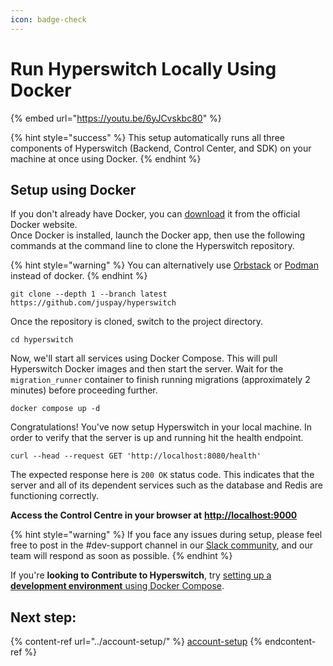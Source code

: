 ```yaml
---
icon: badge-check
---
```


# Run Hyperswitch Locally Using Docker

{% embed url="https://youtu.be/6yJCvskbc80" %}

{% hint style="success" %}
This setup automatically runs all three components of Hyperswitch (Backend, Control Center, and SDK) on your machine at once using Docker.
{% endhint %}

## Setup using Docker

If you don't already have Docker, you can [download](https://docs.docker.com/get-docker/) it from the official Docker website. \
Once Docker is installed, launch the Docker app, then use the following commands at the command line to clone the Hyperswitch repository.

{% hint style="warning" %}
You can alternatively use [Orbstack](https://orbstack.dev/) or [Podman](https://podman.io/) instead of docker.
{% endhint %}

```
git clone --depth 1 --branch latest https://github.com/juspay/hyperswitch
```

Once the repository is cloned, switch to the project directory.

```
cd hyperswitch
```

Now, we'll start all services using Docker Compose. This will pull Hyperswitch Docker images and then start the server. Wait for the `migration_runner` container to finish running migrations (approximately 2 minutes) before proceeding further.

```
docker compose up -d
```

Congratulations! You've now setup Hyperswitch in your local machine. In order to verify that the server is up and running hit the health endpoint.

```
curl --head --request GET 'http://localhost:8080/health'
```

The expected response here is `200 OK` status code. This indicates that the server and all of its dependent services such as the database and Redis are functioning correctly.

**Access the Control Centre in your browser at** [**http://localhost:9000**](http://localhost:9000/)

{% hint style="warning" %}
If you face any issues during setup, please feel free to post in the #dev-support channel in our [Slack community](https://join.slack.com/t/hyperswitch-io/shared_invite/zt-2jqxmpsbm-WXUENx022HjNEy~Ark7Orw), and our team will respond as soon as possible.
{% endhint %}

If you're **looking to Contribute to Hyperswitch**, try [setting up a **development environment** using Docker Compose](https://github.com/juspay/hyperswitch/blob/main/docs/try_local_system.md#set-up-a-development-environment-using-docker-compose).&#x20;

## Next step:

{% content-ref url="../account-setup/" %}
[account-setup](../account-setup/)
{% endcontent-ref %}
